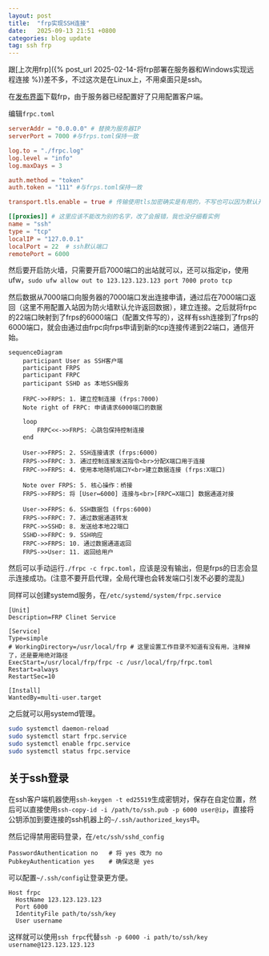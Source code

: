 ```yaml
---
layout: post
title:  "frp实现SSH连接"
date:   2025-09-13 21:51 +0800
categories: blog update
tag: ssh frp
---
```


跟[上次用frp]({% post_url 2025-02-14-将frp部署在服务器和Windows实现远程连接 %})差不多，不过这次是在Linux上，不用桌面只是ssh。

在[发布界面](https://github.com/fatedier/frp/releases/)下载frp，由于服务器已经配置好了只用配置客户端。

编辑`frpc.toml`

```toml
serverAddr = "0.0.0.0" # 替换为服务器IP
serverPort = 7000 #与frps.toml保持一致

log.to = "./frpc.log"
log.level = "info"
log.maxDays = 3

auth.method = "token"
auth.token = "111" #与frps.toml保持一致

transport.tls.enable = true # 传输使用tls加密确实是有用的，不写也可以因为默认开启

[[proxies]] # 这里应该不能改为别的名字，改了会报错，我也没仔细看实例
name = "ssh"
type = "tcp"
localIP = "127.0.0.1"
localPort = 22  # ssh默认端口 
remotePort = 6000
```

然后要开启防火墙，只需要开启7000端口的出站就可以，还可以指定ip，使用ufw，`sudo ufw allow out to 123.123.123.123 port 7000 proto tcp`

然后数据从7000端口向服务器的7000端口发出连接申请，通过后在7000端口返回（这里不用配置入站因为防火墙默认允许返回数据），建立连接。之后就将frpc的22端口映射到了frps的6000端口（配置文件写的），这样有ssh连接到了frps的6000端口，就会由通过由frpc向frps申请到新的tcp连接传递到22端口，通信开始。

```mermaid
sequenceDiagram
    participant User as SSH客户端
    participant FRPS 
    participant FRPC 
    participant SSHD as 本地SSH服务

    FRPC->>FRPS: 1. 建立控制连接 (frps:7000)
    Note right of FRPC: 申请请求6000端口的数据

    loop 
        FRPC<<->>FRPS: 心跳包保持控制连接
    end

    User->>FRPS: 2. SSH连接请求 (frps:6000)
    FRPS->>FRPC: 3. 通过控制连接发送指令<br>分配X端口用于连接
    FRPC->>FRPS: 4. 使用本地随机端口Y<br>建立数据连接 (frps:X端口)

    Note over FRPS: 5. 核心操作：桥接
    FRPS->>FRPS: 将 [User↔6000] 连接与<br>[FRPC↔X端口] 数据通道对接

    User->>FRPS: 6. SSH数据包 (frps:6000)
    FRPS->>FRPC: 7. 通过数据通道转发
    FRPC->>SSHD: 8. 发送给本地22端口
    SSHD->>FRPC: 9. SSH响应
    FRPC->>FRPS: 10. 通过数据通道返回
    FRPS->>User: 11. 返回给用户
```

然后可以手动运行`./frpc -c frpc.toml`，应该是没有输出，但是frps的日志会显示连接成功。(注意不要开启代理，全局代理也会转发端口引发不必要的混乱)

同样可以创建systemd服务，在`/etc/systemd/system/frpc.service`

```service
[Unit]
Description=FRP Clinet Service

[Service]
Type=simple
# WorkingDirectory=/usr/local/frp # 这里设置工作目录不知道有没有用，注释掉了，还是要用绝对路径
ExecStart=/usr/local/frp/frpc -c /usr/local/frp/frpc.toml
Restart=always
RestartSec=10

[Install]
WantedBy=multi-user.target
```

之后就可以用systemd管理。

```bash
sudo systemctl daemon-reload
sudo systemctl start frpc.service
sudo systemctl enable frpc.service
sudo systemctl status frpc.service
```

## 关于ssh登录

在ssh客户端机器使用`ssh-keygen -t ed25519`生成密钥对，保存在自定位置，然后可以直接使用`ssh-copy-id -i /path/to/ssh.pub -p 6000 user@ip`，直接将公钥添加到要连接的ssh机器上的`~/.ssh/authorized_keys`中。

然后记得禁用密码登录，在`/etc/ssh/sshd_config`

```config
PasswordAuthentication no   # 将 yes 改为 no
PubkeyAuthentication yes    # 确保这是 yes
```

可以配置`~/.ssh/config`让登录更方便。

```config
Host frpc
  HostName 123.123.123.123
  Port 6000
  IdentityFile path/to/ssh/key
  User username
```

这样就可以使用`ssh frpc`代替`ssh -p 6000 -i path/to/ssh/key username@123.123.123.123`
